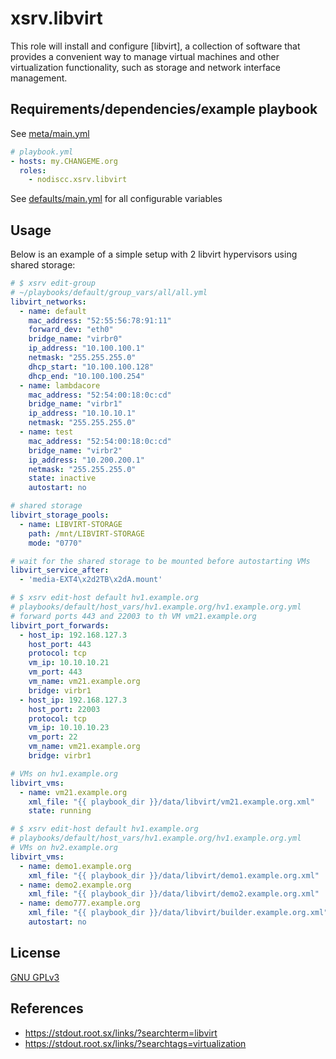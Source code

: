 # xsrv.libvirt

This role will install and configure [libvirt], a collection of software that provides a convenient way to manage virtual machines and other virtualization functionality, such as storage and network interface management.


## Requirements/dependencies/example playbook

See [meta/main.yml](meta/main.yml)

```yaml
# playbook.yml
- hosts: my.CHANGEME.org
  roles:
    - nodiscc.xsrv.libvirt
```

See [defaults/main.yml](defaults/main.yml) for all configurable variables

## Usage

Below is an example of a simple setup with 2 libvirt hypervisors using shared storage:

```yaml
# $ xsrv edit-group
# ~/playbooks/default/group_vars/all/all.yml
libvirt_networks:
  - name: default
    mac_address: "52:55:56:78:91:11"
    forward_dev: "eth0"
    bridge_name: "virbr0"
    ip_address: "10.100.100.1"
    netmask: "255.255.255.0"
    dhcp_start: "10.100.100.128"
    dhcp_end: "10.100.100.254"
  - name: lambdacore
    mac_address: "52:54:00:18:0c:cd"
    bridge_name: "virbr1"
    ip_address: "10.10.10.1"
    netmask: "255.255.255.0"
  - name: test
    mac_address: "52:54:00:18:0c:cd"
    bridge_name: "virbr2"
    ip_address: "10.200.200.1"
    netmask: "255.255.255.0"
    state: inactive
    autostart: no

# shared storage
libvirt_storage_pools:
  - name: LIBVIRT-STORAGE
    path: /mnt/LIBVIRT-STORAGE
    mode: "0770"

# wait for the shared storage to be mounted before autostarting VMs
libvirt_service_after:
  - 'media-EXT4\x2d2TB\x2dA.mount'
```

```yaml
# $ xsrv edit-host default hv1.example.org
# playbooks/default/host_vars/hv1.example.org/hv1.example.org.yml
# forward ports 443 and 22003 to th VM vm21.example.org
libvirt_port_forwards:
  - host_ip: 192.168.127.3
    host_port: 443
    protocol: tcp
    vm_ip: 10.10.10.21
    vm_port: 443
    vm_name: vm21.example.org
    bridge: virbr1
  - host_ip: 192.168.127.3
    host_port: 22003
    protocol: tcp
    vm_ip: 10.10.10.23
    vm_port: 22
    vm_name: vm21.example.org
    bridge: virbr1

# VMs on hv1.example.org
libvirt_vms:
  - name: vm21.example.org
    xml_file: "{{ playbook_dir }}/data/libvirt/vm21.example.org.xml"
    state: running
```

```yaml
# $ xsrv edit-host default hv1.example.org
# playbooks/default/host_vars/hv1.example.org/hv1.example.org.yml
# VMs on hv2.example.org
libvirt_vms:
  - name: demo1.example.org
    xml_file: "{{ playbook_dir }}/data/libvirt/demo1.example.org.xml"
  - name: demo2.example.org
    xml_file: "{{ playbook_dir }}/data/libvirt/demo2.example.org.xml"
  - name: demo777.example.org
    xml_file: "{{ playbook_dir }}/data/libvirt/builder.example.org.xml"
    autostart: no
```


## License

[GNU GPLv3](../../LICENSE)

## References

- https://stdout.root.sx/links/?searchterm=libvirt
- https://stdout.root.sx/links/?searchtags=virtualization

